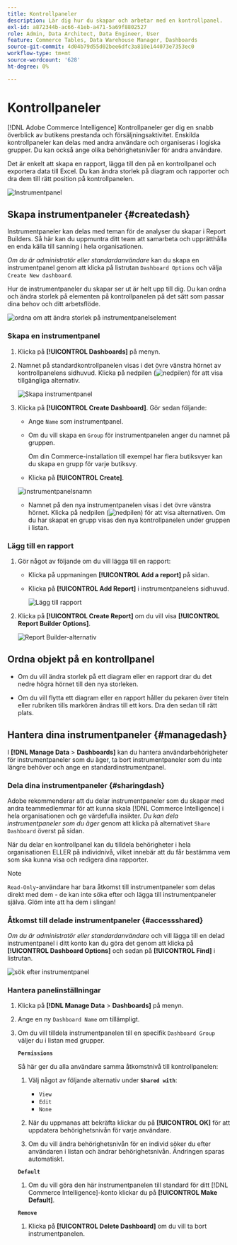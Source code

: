 ```yaml
---
title: Kontrollpaneler
description: Lär dig hur du skapar och arbetar med en kontrollpanel.
exl-id: a872344b-ac66-41eb-a471-5a69f8802527
role: Admin, Data Architect, Data Engineer, User
feature: Commerce Tables, Data Warehouse Manager, Dashboards
source-git-commit: 4d04b79d55d02bee6dfc3a810e144073e7353ec0
workflow-type: tm+mt
source-wordcount: '628'
ht-degree: 0%

---
```


# Kontrollpaneler

[!DNL Adobe Commerce Intelligence] Kontrollpaneler ger dig en snabb överblick av butikens prestanda och försäljningsaktivitet. Enskilda kontrollpaneler kan delas med andra användare och organiseras i logiska grupper. Du kan också ange olika behörighetsnivåer för andra användare.

Det är enkelt att skapa en rapport, lägga till den på en kontrollpanel och exportera data till Excel. Du kan ändra storlek på diagram och rapporter och dra dem till rätt position på kontrollpanelen.

![Instrumentpanel](../../assets/magento-bi-report-builder-revenue-by-products-formula-report-holiday-sales-dashboard.png)

## Skapa instrumentpaneler {#createdash}

Instrumentpaneler kan delas med teman för de analyser du skapar i Report Builders. Så här kan du uppmuntra ditt team att samarbeta och upprätthålla en enda källa till sanning i hela organisationen.

*Om du är administratör eller standardanvändare* kan du skapa en instrumentpanel genom att klicka på listrutan `Dashboard Options` och välja `Create New dashboard`.

Hur de instrumentpaneler du skapar ser ut är helt upp till dig. Du kan ordna och ändra storlek på elementen på kontrollpanelen på det sätt som passar dina behov och ditt arbetsflöde.

![ordna om att ändra storlek på instrumentpanelselement](../../assets/arrange_resize_dashboard_element.gif)

### Skapa en instrumentpanel

1. Klicka på **[!UICONTROL Dashboards]** på menyn.

1. Namnet på standardkontrollpanelen visas i det övre vänstra hörnet av kontrollpanelens sidhuvud. Klicka på nedpilen (![nedpilen ](../../assets/magento-bi-btn-down.png)) för att visa tillgängliga alternativ.

   ![Skapa instrumentpanel](../../assets/magento-bi-dashboard-create.png)

1. Klicka på **[!UICONTROL Create Dashboard]**. Gör sedan följande:

   * Ange `Name` som instrumentpanel.

   * Om du vill skapa en `Group` för instrumentpanelen anger du namnet på gruppen.

     Om din Commerce-installation till exempel har flera butiksvyer kan du skapa en grupp för varje butiksvy.

   * Klicka på **[!UICONTROL Create]**.

   ![instrumentpanelsnamn](../../assets/magento-bi-dashboard-create-name.png)

   * Namnet på den nya instrumentpanelen visas i det övre vänstra hörnet. Klicka på nedpilen (![nedpilen ](../../assets/magento-bi-btn-down.png)) för att visa alternativen. Om du har skapat en grupp visas den nya kontrollpanelen under gruppen i listan.

### Lägg till en rapport

1. Gör något av följande om du vill lägga till en rapport:

   * Klicka på uppmaningen **[!UICONTROL Add a report]** på sidan.

   * Klicka på **[!UICONTROL Add Report]** i instrumentpanelens sidhuvud.

     ![Lägg till rapport](../../assets/magento-bi-dashboard-create-add-report.png)

1. Klicka på **[!UICONTROL Create Report]** om du vill visa **[!UICONTROL Report Builder Options]**.

   ![Report Builder-alternativ](../../assets/magento-bi-report-builder.png)

## Ordna objekt på en kontrollpanel

* Om du vill ändra storlek på ett diagram eller en rapport drar du det nedre högra hörnet till den nya storleken.

* Om du vill flytta ett diagram eller en rapport håller du pekaren över titeln eller rubriken tills markören ändras till ett kors. Dra den sedan till rätt plats.

## Hantera dina instrumentpaneler {#managedash}

I **[!DNL Manage Data** > **Dashboards]** kan du hantera användarbehörigheter för instrumentpaneler som du äger, ta bort instrumentpaneler som du inte längre behöver och ange en standardinstrumentpanel.

### Dela dina instrumentpaneler {#sharingdash}

Adobe rekommenderar att du delar instrumentpaneler som du skapar med andra teammedlemmar för att kunna skala [!DNL Commerce Intelligence] i hela organisationen och ge värdefulla insikter. *Du kan dela instrumentpaneler som du äger* genom att klicka på alternativet `Share Dashboard` överst på sidan.

När du delar en kontrollpanel kan du tilldela behörigheter i hela organisationen ELLER på individnivå, vilket innebär att du får bestämma vem som ska kunna visa och redigera dina rapporter.

>[!NOTE]
>
>`Read-Only`-användare har bara åtkomst till instrumentpaneler som delas direkt med dem - de kan inte söka efter och lägga till instrumentpaneler själva. Glöm inte att ha dem i slingan!

### Åtkomst till delade instrumentpaneler {#accessshared}

*Om du är administratör eller standardanvändare* och vill lägga till en delad instrumentpanel i ditt konto kan du göra det genom att klicka på **[!UICONTROL Dashboard Options]** och sedan på **[!UICONTROL Find]** i listrutan.

![sök efter instrumentpanel](../../assets/find_dashboard.png)<!--{: width="1000" height="535"}-->

### Hantera panelinställningar

1. Klicka på **[!DNL Manage Data** > **Dashboards]** på menyn.

1. Ange en ny `Dashboard Name` om tillämpligt.

1. Om du vill tilldela instrumentpanelen till en specifik `Dashboard Group` väljer du i listan med grupper.

   **`Permissions`**

   Så här ger du alla användare samma åtkomstnivå till kontrollpanelen:

   1. Välj något av följande alternativ under **`Shared with`**:

      * `View`
      * `Edit`
      * `None`

   1. När du uppmanas att bekräfta klickar du på **[!UICONTROL OK]** för att uppdatera behörighetsnivån för varje användare.

   1. Om du vill ändra behörighetsnivån för en individ söker du efter användaren i listan och ändrar behörighetsnivån. Ändringen sparas automatiskt.

   **`Default`**

   1. Om du vill göra den här instrumentpanelen till standard för ditt [!DNL Commerce Intelligence]-konto klickar du på **[!UICONTROL Make Default]**.

   **`Remove`**

   1. Klicka på **[!UICONTROL Delete Dashboard]** om du vill ta bort instrumentpanelen.
